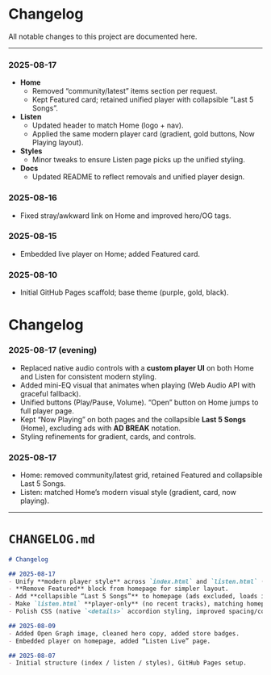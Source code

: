 # Changelog

All notable changes to this project are documented here.

---

### 2025-08-17
- **Home**
  - Removed “community/latest” items section per request.
  - Kept Featured card; retained unified player with collapsible “Last 5 Songs”.
- **Listen**
  - Updated header to match Home (logo + nav).
  - Applied the same modern player card (gradient, gold buttons, Now Playing layout).
- **Styles**
  - Minor tweaks to ensure Listen page picks up the unified styling.
- **Docs**
  - Updated README to reflect removals and unified player design.

### 2025-08-16
- Fixed stray/awkward link on Home and improved hero/OG tags.

### 2025-08-15
- Embedded live player on Home; added Featured card.

### 2025-08-10
- Initial GitHub Pages scaffold; base theme (purple, gold, black).
# Changelog

### 2025-08-17 (evening)
- Replaced native audio controls with a **custom player UI** on both Home and Listen for consistent modern styling.
- Added mini-EQ visual that animates when playing (Web Audio API with graceful fallback).
- Unified buttons (Play/Pause, Volume). “Open” button on Home jumps to full player page.
- Kept “Now Playing” on both pages and the collapsible **Last 5 Songs** (Home), excluding ads with **AD BREAK** notation.
- Styling refinements for gradient, cards, and controls.

### 2025-08-17
- Home: removed community/latest grid, retained Featured and collapsible Last 5 Songs.
- Listen: matched Home’s modern visual style (gradient, card, now playing).


---

# `CHANGELOG.md`
```markdown
# Changelog

## 2025-08-17
- Unify **modern player style** across `index.html` and `listen.html` (purple→black gradient, gold accents).
- **Remove Featured** block from homepage for simpler layout.
- Add **collapsible “Last 5 Songs”** to homepage (ads excluded, loads immediately and auto-refreshes).
- Make `listen.html` **player-only** (no recent tracks), matching homepage player look.
- Polish CSS (native `<details>` accordion styling, improved spacing/contrast).

## 2025-08-09
- Added Open Graph image, cleaned hero copy, added store badges.
- Embedded player on homepage, added “Listen Live” page.

## 2025-08-07
- Initial structure (index / listen / styles), GitHub Pages setup.
